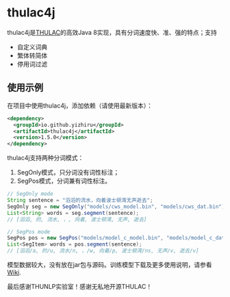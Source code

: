 # thulac4j

thulac4j是[THULAC](http://thulac.thunlp.org/)的高效Java 8实现，具有分词速度快、准、强的特点；支持

- 自定义词典
- 繁体转简体
- 停用词过滤


## 使用示例

在项目中使用thulac4j，添加依赖（请使用最新版本）：

```xml
<dependency>
  <groupId>io.github.yizhiru</groupId>
  <artifactId>thulac4j</artifactId>
  <version>1.5.0</version>
</dependency>
```

thulac4j支持两种分词模式：

1. SegOnly模式，只分词没有词性标注；
2. SegPos模式，分词兼有词性标注。


```java
// SegOnly mode
String sentence = "滔滔的流水，向着波士顿湾无声逝去";
SegOnly seg = new SegOnly("models/cws_model.bin", "models/cws_dat.bin");
List<String> words = seg.segment(sentence);
// [滔滔, 的, 流水, ，, 向着, 波士顿湾, 无声, 逝去]

// SegPos mode
SegPos pos = new SegPos("models/model_c_model.bin", "models/model_c_dat.bin");
List<SegItem> words = pos.segment(sentence);
// [滔滔/a, 的/u, 流水/n, ，/w, 向着/p, 波士顿湾/ns, 无声/v, 逝去/v]
```

模型数据较大，没有放在jar包与源码。训练模型下载及更多使用说明，请参看[Wiki](https://github.com/yizhiru/thulac4j/wiki).


最后感谢THUNLP实验室！感谢无私地开源THULAC！



